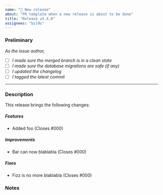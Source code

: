 ```yaml
---
name: "🔰 New release"
about: "PR template when a new release is about to be done"
title: "Release vX.X.0"
assignees: "bil0u"
---
```


### Preliminary

_As the issue author,_

- [ ] _I made sure the merged branch is in a clean state_
- [ ] _I made sure the database migrations are safe (if any)_
- [ ] _I updated the changelog_
- [ ] _I tagged the latest commit_

---

### Description

This release brings the following changes:

<!--
Reference the issue(s) you are willing to close with this PR with the "Closes" keyword
-->

##### Features

- Added foo (Closes #000)

##### Improvements

- Bar can now blablabla (Closes #000)

##### Fixes

- Fizz is no more blablabla (Closes #000)

### Notes

<!--
Write optional notes here
-->
